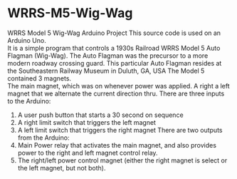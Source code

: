 # WRRS-M5-Wig-Wag
WRRS Model 5 Wig-Wag Arduino Project
This source code is used on an Arduino Uno.  
It is a simple program that controls a 1930s Railroad WRRS Model 5 Auto Flagman (Wig-Wag).
The Auto Flagman was the precursor to a more modern roadway crossing guard.
This particular Auto Flagman resides at the Southeastern Railway Museum in Duluth, GA, USA
The Model 5 contained 3 magnets.  
The main magnet, which was on whenever power was applied.
A right a left magnet that we alternate the current direction thru.
There are three inputs to the Arduino:  
  1) A user push button that starts a 30 second on sequence
  2) A right limit switch that triggers the left magnet
  3) A left limit switch that triggers the right magnet
There are two outputs from the Arduino:
  1) Main Power relay that activates the main magnet, and also provides power to the right and left magnet control relay.
  2) The right/left power control magnet (either the right magnet is select or the left magnet, but not both).
  
  
  
